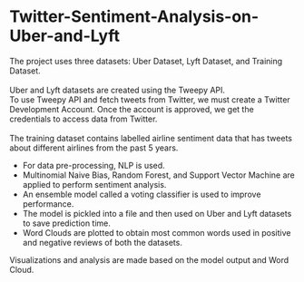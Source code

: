 # Twitter-Sentiment-Analysis-on-Uber-and-Lyft

The project uses three datasets: Uber Dataset, Lyft Dataset, and Training Dataset. \
\
Uber and Lyft datasets are created using the Tweepy API. \
To use Tweepy API and fetch tweets from Twitter, we must create a Twitter Development Account. Once the account is approved, we get the credentials to access data from Twitter. \
\
The training dataset contains labelled airline sentiment data that has tweets about different airlines from the past 5 years.

- For data pre-processing, NLP is used. 
- Multinomial Naive Bias, Random Forest, and Support Vector Machine are applied to perform sentiment analysis. 
- An ensemble model called a voting classifier is used to improve performance. 
- The model is pickled into a file and then used on Uber and Lyft datasets to save prediction time. 
- Word Clouds are plotted to obtain most common words used in positive and negative reviews of both the datasets. 

Visualizations and analysis are made based on the model output and Word Cloud.

